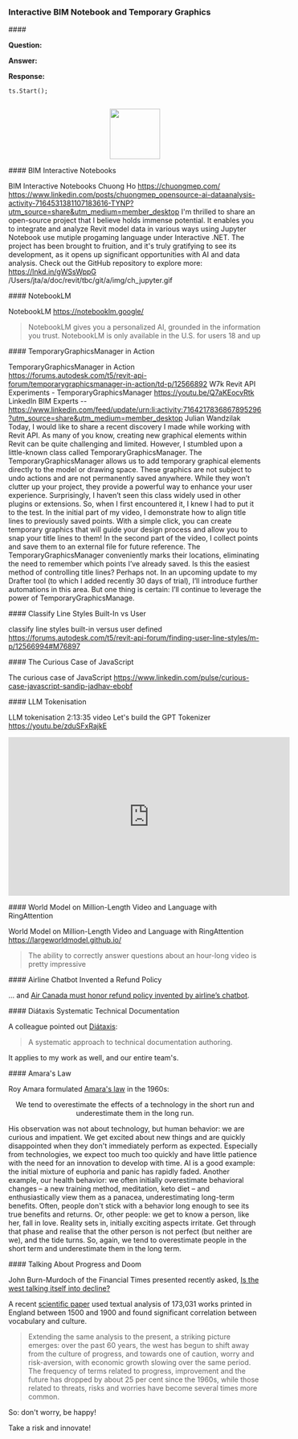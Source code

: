 <head>
<meta http-equiv="Content-Type" content="text/html; charset=utf-8">
<link rel="stylesheet" type="text/css" href="bc.css">
<!-- https://highlightjs.org/#usage -->
<link rel="stylesheet" href="https://cdnjs.cloudflare.com/ajax/libs/highlight.js/11.9.0/styles/default.min.css">
<script src="https://cdnjs.cloudflare.com/ajax/libs/highlight.js/11.9.0/highlight.min.js"></script>
<script>hljs.highlightAll();</script>
</head>

<!---

- BIM Interactive Notebooks
  Chuong Ho
  https://chuongmep.com/
  https://www.linkedin.com/posts/chuongmep_opensource-ai-dataanalysis-activity-7164531381107183616-TYNP?utm_source=share&utm_medium=member_desktop
  I'm thrilled to share an open-source project that I believe holds immense potential.
  It enables you to integrate and analyze Revit model data in various ways using Jupyter Notebook use mutiple progaming language under Interactive .NET.
  The project has been brought to fruition, and it's truly gratifying to see its development, as it opens up significant opportunities with AI and data analysis.
  Check out the GitHub repository to explore more:
  https://lnkd.in/gWSsWppG
  /Users/jta/a/doc/revit/tbc/git/a/img/ch_jupyter.gif

- NotebookLM
  https://notebooklm.google/
  > NotebookLM gives you a personalized AI, grounded in the information you trust.
  NotebookLM is only available in the U.S. for users 18 and up

- TemporaryGraphicsManager in Action
  https://forums.autodesk.com/t5/revit-api-forum/temporarygraphicsmanager-in-action/td-p/12566892
  W7k Revit API Experiments - TemporaryGraphicsManager
  https://youtu.be/Q7aKEocvRtk
  LinkedIn BIM Experts -- https://www.linkedin.com/feed/update/urn:li:activity:7164217836867895296?utm_source=share&utm_medium=member_desktop
  Julian Wandzilak
  Today, I would like to share a recent discovery I made while working with Revit API. As many of you know, creating new graphical elements within Revit can be quite challenging and limited. However, I stumbled upon a little-known class called TemporaryGraphicsManager.
  The TemporaryGraphicsManager allows us to add temporary graphical elements directly to the model or drawing space. These graphics are not subject to undo actions and are not permanently saved anywhere. While they won’t clutter up your project, they provide a powerful way to enhance your user experience.
  Surprisingly, I haven’t seen this class widely used in other plugins or extensions. So, when I first encountered it, I knew I had to put it to the test.
  In the initial part of my video, I demonstrate how to align title lines to previously saved points. With a simple click, you can create temporary graphics that will guide your design process and allow you to snap your title lines to them!
  In the second part of the video, I collect points and save them to an external file for future reference. The TemporaryGraphicsManager conveniently marks their locations, eliminating the need to remember which points I’ve already saved.
  Is this the easiest method of controlling title lines? Perhaps not. In an upcoming update to my Drafter tool (to which I added recently 30 days of trial), I’ll introduce further automations in this area. But one thing is certain: I’ll continue to leverage the power of TemporaryGraphicsManage.

- classify line styles built-in versus user defined
  https://forums.autodesk.com/t5/revit-api-forum/finding-user-line-styles/m-p/12566994#M76897

- The curious case of JavaScript
  https://www.linkedin.com/pulse/curious-case-javascript-sandip-jadhav-ebobf

- LLM tokenisation 2:13:35 video
  Let's build the GPT Tokenizer
  https://youtu.be/zduSFxRajkE
  <iframe width="560" height="315" src="https://www.youtube.com/embed/zduSFxRajkE?si=H0TaI7Ro1ZOpmv0i" title="YouTube video player" frameborder="0" allow="accelerometer; autoplay; clipboard-write; encrypted-media; gyroscope; picture-in-picture; web-share" allowfullscreen></iframe>

- World Model on Million-Length Video and Language with RingAttention
  https://largeworldmodel.github.io/
  > The ability to correctly answer questions about an hour-long video is pretty impressive

- Air Canada must honor refund policy invented by airline’s chatbot
  https://arstechnica.com/tech-policy/2024/02/air-canada-must-honor-refund-policy-invented-by-airlines-chatbot/

- https://diataxis.fr/
  Diátaxis
  A systematic approach to technical documentation authoring.

- amara's law -- ubunbtu

- John Burn-Murdoch of the Financial Times
  Is the west talking itself into decline?

twitter:

 with the #RevitAPI @AutodeskRevit #BIM @DynamoBIM

&ndash; ...

linkedin:

#BIM #DynamoBIM #AutodeskAPS #Revit #API #IFC #SDK #Autodesk #AEC #adsk

the [Revit API discussion forum](http://forums.autodesk.com/t5/revit-api-forum/bd-p/160) thread

<center>
<img src="img/" alt="" title="" width="600"/>
<p style="font-size: 80%; font-style:italic"></p>
</center>

-->

### Interactive BIM Notebook and Temporary Graphics





####<a name="2"></a>

**Question:**

**Answer:**

**Response:**

<pre><code class="language-cs">ts.Start();

</code></pre>

<center>
<img src="img/.png" alt="" title="" width="100"/> <!-- Pixel Height: 358 Pixel Width: 602 -->
</center>



####<a name="2"></a> BIM Interactive Notebooks

BIM Interactive Notebooks
Chuong Ho
https://chuongmep.com/
https://www.linkedin.com/posts/chuongmep_opensource-ai-dataanalysis-activity-7164531381107183616-TYNP?utm_source=share&utm_medium=member_desktop
I'm thrilled to share an open-source project that I believe holds immense potential.
It enables you to integrate and analyze Revit model data in various ways using Jupyter Notebook use mutiple progaming language under Interactive .NET.
The project has been brought to fruition, and it's truly gratifying to see its development, as it opens up significant opportunities with AI and data analysis.
Check out the GitHub repository to explore more:
https://lnkd.in/gWSsWppG
/Users/jta/a/doc/revit/tbc/git/a/img/ch_jupyter.gif

####<a name="2"></a> NotebookLM

NotebookLM
https://notebooklm.google/
> NotebookLM gives you a personalized AI, grounded in the information you trust.
NotebookLM is only available in the U.S. for users 18 and up

####<a name="2"></a> TemporaryGraphicsManager in Action

TemporaryGraphicsManager in Action
https://forums.autodesk.com/t5/revit-api-forum/temporarygraphicsmanager-in-action/td-p/12566892
W7k Revit API Experiments - TemporaryGraphicsManager
https://youtu.be/Q7aKEocvRtk
LinkedIn BIM Experts -- https://www.linkedin.com/feed/update/urn:li:activity:7164217836867895296?utm_source=share&utm_medium=member_desktop
Julian Wandzilak
Today, I would like to share a recent discovery I made while working with Revit API. As many of you know, creating new graphical elements within Revit can be quite challenging and limited. However, I stumbled upon a little-known class called TemporaryGraphicsManager.
The TemporaryGraphicsManager allows us to add temporary graphical elements directly to the model or drawing space. These graphics are not subject to undo actions and are not permanently saved anywhere. While they won’t clutter up your project, they provide a powerful way to enhance your user experience.
Surprisingly, I haven’t seen this class widely used in other plugins or extensions. So, when I first encountered it, I knew I had to put it to the test.
In the initial part of my video, I demonstrate how to align title lines to previously saved points. With a simple click, you can create temporary graphics that will guide your design process and allow you to snap your title lines to them!
In the second part of the video, I collect points and save them to an external file for future reference. The TemporaryGraphicsManager conveniently marks their locations, eliminating the need to remember which points I’ve already saved.
Is this the easiest method of controlling title lines? Perhaps not. In an upcoming update to my Drafter tool (to which I added recently 30 days of trial), I’ll introduce further automations in this area. But one thing is certain: I’ll continue to leverage the power of TemporaryGraphicsManage.

####<a name="2"></a> Classify Line Styles Built-In vs User

classify line styles built-in versus user defined
https://forums.autodesk.com/t5/revit-api-forum/finding-user-line-styles/m-p/12566994#M76897

####<a name="2"></a> The Curious Case of JavaScript

The curious case of JavaScript
https://www.linkedin.com/pulse/curious-case-javascript-sandip-jadhav-ebobf

####<a name="2"></a> LLM Tokenisation

LLM tokenisation 2:13:35 video
Let's build the GPT Tokenizer
https://youtu.be/zduSFxRajkE
<iframe width="560" height="315" src="https://www.youtube.com/embed/zduSFxRajkE?si=H0TaI7Ro1ZOpmv0i" title="YouTube video player" frameborder="0" allow="accelerometer; autoplay; clipboard-write; encrypted-media; gyroscope; picture-in-picture; web-share" allowfullscreen></iframe>

####<a name="2"></a> World Model on Million-Length Video and Language with RingAttention

World Model on Million-Length Video and Language with RingAttention
https://largeworldmodel.github.io/
> The ability to correctly answer questions about an hour-long video is pretty impressive

####<a name="2"></a> Airline Chatbot Invented a Refund Policy

... and [Air Canada must honor refund policy invented by airline’s chatbot](https://arstechnica.com/tech-policy/2024/02/air-canada-must-honor-refund-policy-invented-by-airlines-chatbot/).

####<a name="2"></a> Diátaxis Systematic Technical Documentation

A colleague pointed out [Diátaxis](https://diataxis.fr/):

> A systematic approach to technical documentation authoring.

It applies to my work as well, and our entire team's.

####<a name="2"></a> Amara's Law

Roy Amara formulated [Amara's law](https://en.wikipedia.org/wiki/Roy_Amara#Amara's_law) in the 1960s:

<center>
<p style="font-style:italic"></p>We tend to overestimate the effects of a technology in the short run and underestimate them in the long run.
</center>

<!--

«Wir neigen daeu, die Auswirkungen einer Technologie kursfristig zu überschätzen und langfristig Zu unterschätsen.»
Diesen Satz formulierte in den Sechzigerjahren der Computerspezialist Roy Amara. Seine Beobachtung galt dabei nicht den technologischen Entwicklungen, sondern dem menschlichen Verhalten: Wir sind neugierig, aber ungeduldig. Wir lassen uns leicht von Neuem begeistern, aber sind schnell enttäuscht, wenn es nicht so gut funktioniert wie gedacht.
Natürlich stösst alles Neue immer auch auf Gegenwind, der Mensch liebt Beständigkeit und fürchtet Veränderung. Aber gerade bei Technologien, so Amaras Beobachtung, versprechen wir uns zu schnell zu viel und haben zu wenig Verständnis dafür, dass eine Innovation sich entwickeln muss. Langsam.
Ein aktuelles Beispiel? KI. Anfangs herrschte eine Mischung aus Euphorie und Untergangsstimmung. Die einen knieten vor KI wie vor einer Marienerscheinung, die anderen tanzten den Apocalypso.
Inzwischen hat sich vieles relativiert, die Begeisterung, aber auch die Befürchtungen wurden ein bisschen runtergerechnet. Amara würde sagen: Wir neiggen dazu, die Auswirkungen einer Technologie kurzfristig zu überschätzen und langfristig zu unterschätzen.
Diesen Satz, der als «Amara's Law» oder «Amaras Gesetz» bekannt wurde, kann man auf fast alle Bereiche anwenden. Zum Beispiel auf unser Gesundheitsverhalten: Wir neigen dazu, Verhaltensänderungen - eine neue Trainingsmethode, Meditation, Keto-Diät - anfangs zu überschätzen und begeistert als Allheilmittel zu betrachten, den langfristigen Nutzen aber zu unterschätzen. Der Punkt ist: Die meisten bleiben nicht lange genug bei einem Verhalten, um seinen wahren Nutzen und Ertrag zu erkennen.
Oder nehmen wir Menschen: Wir lernen eine Person kennen. Sie gefällt uns. Wir verlieben uns. Sehen sie durch eine rosarote Brille. Dann fangen wir an, Fehler zu erkennen. Was uns anfangs noch begeisterte, irritiert. Wenn wir die Phase aber durchstehen, wenn wir merken, dass die andere Person nicht perfekt ist (wir aber auch nicht), dann wendet sich das Blatt. Wenn wir uns selbst und das Gegenüber in der Unperfektion lieben lernen, entsteht eine tiefere Verbindung. Kurz: Wir neigen dazu, Menschen kurzfristig zu überschätzen und langfristig zu unterschätzen.
-->

His observation was not about technology, but human behavior: we are curious and impatient.
We get excited about new things and are quickly disappointed when they don't immediately perform as expected.
Especially from technologies, we expect too much too quickly and have little patience with the need for an innovation to develop with time.
AI is a good example: the initial mixture of euphoria and panic has rapidly faded.
Another example, our health behavior: we often initially overestimate behavioral changes &ndash; a new training method, meditation, keto diet &ndash; and enthusiastically view them as a panacea, underestimating long-term benefits.
Often, people don't stick with a behavior long enough to see its true benefits and returns.
Or, other people: we get to know a person, like her, fall in love.
Reality sets in, initially exciting aspects irritate.
Get through that phase and realise that the other person is not perfect (but neither are we), and the tide turns.
So, again, we tend to overestimate people in the short term and underestimate them in the long term.

####<a name="2"></a> Talking About Progress and Doom

John Burn-Murdoch of the Financial Times presented recently asked,
[Is the west talking itself into decline?](https://duckduckgo.com/?q=Is+the+west+talking+itself+into+decline%3F)

A recent [scientific paper](https://docs.iza.org/dp16674.pdf) used textual analysis of 173,031 works printed in England between 1500 and 1900 and found significant correlation between vocabulary and culture.

> Extending the same analysis to the present, a striking picture emerges:
over the past 60 years, the west has begun to shift away from the culture of progress, and towards one of caution, worry and risk-aversion, with economic growth slowing over the same period.
The frequency of terms related to progress, improvement and the future has dropped by about 25 per cent since the 1960s, while those related to threats, risks and worries have become several times more common.

So: don't worry, be happy!

Take a risk and innovate!

